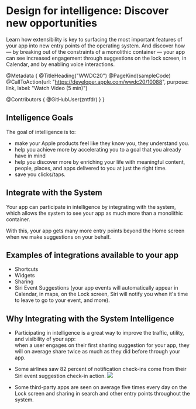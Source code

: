 # Design for intelligence: Discover new opportunities

Learn how extensibility is key to surfacing the most important features of your app into new entry points of the operating system. And discover how — by breaking out of the constraints of a monolithic container — your app can see increased engagement through suggestions on the lock screen, in Calendar, and by enabling voice interactions.

@Metadata {
   @TitleHeading("WWDC20")
   @PageKind(sampleCode)
   @CallToAction(url: "https://developer.apple.com/wwdc20/10088", purpose: link, label: "Watch Video (5 min)")

   @Contributors {
      @GitHubUser(zntfdr)
   }
}



## Intelligence Goals

The goal of intelligence is to:

- make your Apple products feel like they know you, they understand you.
- help you achieve more by accelerating you to a goal that you already have in mind
- help you discover more by enriching your life with meaningful content, people, places, and apps delivered to you at just the right time.
- save you clicks/taps.

## Integrate with the System

Your app can participate in intelligence by integrating with the system, which allows the system to see your app as much more than a monolithic container.

With this, your app gets many more entry points beyond the Home screen when we make suggestions on your behalf.

## Examples of integrations available to your app

- Shortcuts
- Widgets
- Sharing
- Siri Event Suggestions (your app events will automatically appear in Calendar, in maps, on the Lock screen, Siri will notify you when it's time to leave to go to your event, and more).

## Why Integrating with the System Intelligence

- Participating in intelligence is a great way to improve the traffic, utility, and visibility of your app:  
when a user engages on their first sharing suggestion for your app, they will on average share twice as much as they did before through your app.

- Some airlines saw 82 percent of notification check-ins come from their Siri event suggestion check-in action.
![][entryPointsImage]

- Some third-party apps are seen on average five times every day on the Lock screen and sharing in search and other entry points throughout the system.

[entryPointsImage]: entryPoints.png